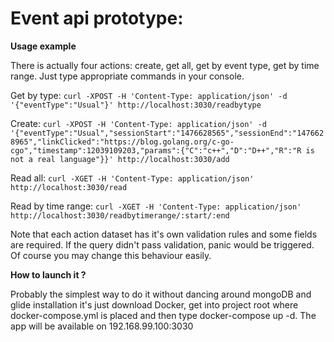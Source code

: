 # Event api prototype:
**Usage example**

There is actually four actions: create, get all, get by event type, get by 
time range. Just type appropriate commands in your console.

Get by type: `curl -XPOST -H 'Content-Type: application/json' -d '{"eventType":"Usual"}' http://localhost:3030/readbytype`

Create: `curl -XPOST -H 'Content-Type: application/json' -d '{"eventType":"Usual","sessionStart":"1476628565","sessionEnd":"1476628965","linkClicked":"https://blog.golang.org/c-go-cgo","timestamp":12039109203,"params":{"C":"c++","D":"D++","R":"R is not a real language"}}' http://localhost:3030/add`

Read all: `curl -XGET -H 'Content-Type: application/json' http://localhost:3030/read`

Read by time range: `curl -XGET -H 'Content-Type: application/json' http://localhost:3030/readbytimerange/:start/:end`

Note that each action dataset has it's own validation rules and some fields are required. If the query didn't pass validation, panic would be triggered. Of course you may change this behaviour easily.

**How to launch it ?**

Probably the simplest way to do it without dancing around mongoDB and glide installation it's just download Docker, get into project root where docker-compose.yml is placed and then type docker-compose up -d. The app will be available on 192.168.99.100:3030
